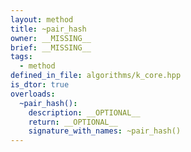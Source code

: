 ```yaml
---
layout: method
title: ~pair_hash
owner: __MISSING__
brief: __MISSING__
tags:
  - method
defined_in_file: algorithms/k_core.hpp
is_dtor: true
overloads:
  ~pair_hash():
    description: __OPTIONAL__
    return: __OPTIONAL__
    signature_with_names: ~pair_hash()
---
```

